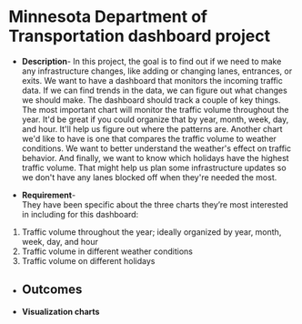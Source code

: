 # Minnesota Department of Transportation dashboard project
 

* **Description**- In this project, the goal is to find out if we need to make any infrastructure changes, like adding or changing lanes, entrances, or exits. We want to have a dashboard that monitors the incoming traffic data. If we can find trends in the data, we can figure out what changes we should make. The dashboard should track a couple of key things. The most important chart will monitor the traffic volume throughout the year. It'd be great if you could organize that by year, month, week, day, and hour. It'll help us figure out where the patterns are. Another chart we'd like to have is one that compares the traffic volume to weather conditions. We want to better understand the weather's effect on traffic behavior. And finally, we want to know which holidays have the highest traffic volume. That might help us plan some infrastructure updates so we don't have any lanes blocked off when they're needed the most.


* **Requirement**-  
They have been specific about the three charts they’re most interested in including for this dashboard:
1. Traffic volume throughout the year; ideally organized by year, month, week, day, and hour
2. Traffic volume in different weather conditions
3. Traffic volume on different holidays



* **Outcomes**
    - 


* **Visualization charts**
  